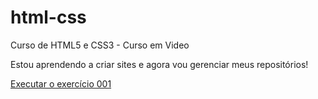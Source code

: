 # html-css
 Curso de HTML5 e CSS3 - Curso em Video

Estou aprendendo a criar sites e agora vou gerenciar meus repositórios!

<a href="https://reginaldossjunior.github.io/html-css/exercicios/ex001/index.html">Executar o exercício 001</a>